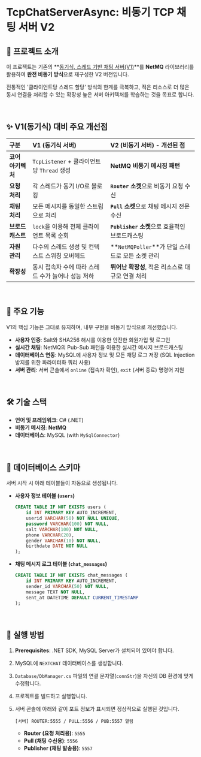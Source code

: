 # TcpChatServerAsync: 비동기 TCP 채팅 서버 V2

## 🚀 프로젝트 소개

이 프로젝트는 기존의 **[동기식, 스레드 기반 채팅 서버(V1)](https://github.com/YourUsername/TcpChatServerSync)**를 **NetMQ** 라이브러리를 활용하여 **완전 비동기 방식**으로 재구성한 V2 버전입니다.

전통적인 '클라이언트당 스레드 할당' 방식의 한계를 극복하고, 적은 리소스로 더 많은 동시 연결을 처리할 수 있는 확장성 높은 서버 아키텍처를 학습하는 것을 목표로 합니다.

<br>

## ✨ V1(동기식) 대비 주요 개선점

| 구분 | V1 (동기식 서버) | V2 (비동기 서버) - **개선된 점** |
| :--- | :--- | :--- |
| **코어 아키텍처** | `TcpListener` + 클라이언트당 `Thread` 생성 | **NetMQ 비동기 메시징 패턴** |
| **요청 처리** | 각 스레드가 동기 I/O로 블로킹 | **`Router` 소켓**으로 비동기 요청 수신 |
| **채팅 처리** | 모든 메시지를 동일한 스트림으로 처리 | **`Pull` 소켓**으로 채팅 메시지 전문 수신 |
| **브로드캐스트** | `lock`을 이용해 전체 클라이언트 목록 순회 | **`Publisher` 소켓**으로 효율적인 브로드캐스팅 |
| **자원 관리** | 다수의 스레드 생성 및 컨텍스트 스위칭 오버헤드 | **`NetMQPoller`**가 단일 스레드로 모든 소켓 관리 |
| **확장성** | 동시 접속자 수에 따라 스레드 수가 늘어나 성능 저하 | **뛰어난 확장성**, 적은 리소스로 대규모 연결 처리 |

<br>

## 📑 주요 기능

V1의 핵심 기능은 그대로 유지하며, 내부 구현을 비동기 방식으로 개선했습니다.

* **사용자 인증**: Salt와 SHA256 해시를 이용한 안전한 회원가입 및 로그인
* **실시간 채팅**: NetMQ의 Pub-Sub 패턴을 이용한 실시간 메시지 브로드캐스팅
* **데이터베이스 연동**: MySQL에 사용자 정보 및 모든 채팅 로그 저장 (SQL Injection 방지를 위한 파라미터화 쿼리 사용)
* **서버 관리**: 서버 콘솔에서 `online` (접속자 확인), `exit` (서버 종료) 명령어 지원

<br>

## 🛠️ 기술 스택

* **언어 및 프레임워크**: C# (.NET)
* **비동기 메시징**: **NetMQ**
* **데이터베이스**: MySQL (with `MySqlConnector`)

<br>

## 💾 데이터베이스 스키마

서버 시작 시 아래 테이블들이 자동으로 생성됩니다.

* **사용자 정보 테이블 (`users`)**
    ```sql
    CREATE TABLE IF NOT EXISTS users (
        id INT PRIMARY KEY AUTO_INCREMENT,
        userid VARCHAR(50) NOT NULL UNIQUE,
        password VARCHAR(100) NOT NULL,
        salt VARCHAR(100) NOT NULL,
        phone VARCHAR(20),
        gender VARCHAR(10) NOT NULL,
        birthdate DATE NOT NULL
    );
    ```
* **채팅 메시지 로그 테이블 (`chat_messages`)**
    ```sql
    CREATE TABLE IF NOT EXISTS chat_messages (
        id INT PRIMARY KEY AUTO_INCREMENT,
        sender_id VARCHAR(50) NOT NULL,
        message TEXT NOT NULL,
        sent_at DATETIME DEFAULT CURRENT_TIMESTAMP
    );
    ```

<br>

## 🚀 실행 방법

1.  **Prerequisites**: .NET SDK, MySQL Server가 설치되어 있어야 합니다.
2.  MySQL에 `NEXTCHAT` 데이터베이스를 생성합니다.
3.  `Database/DbManager.cs` 파일의 연결 문자열(`connStr`)을 자신의 DB 환경에 맞게 수정합니다.
4.  프로젝트를 빌드하고 실행합니다.
5.  서버 콘솔에 아래와 같이 포트 정보가 표시되면 정상적으로 실행된 것입니다.

    ```
    [서버] ROUTER:5555 / PULL:5556 / PUB:5557 열림
    ```

    * **Router (요청 처리용)**: `5555`
    * **Pull (채팅 수신용)**: `5556`
    * **Publisher (채팅 발송용)**: `5557`


